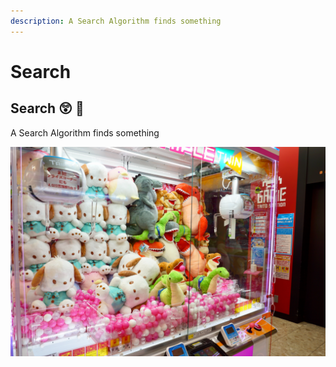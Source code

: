 ```yaml
---
description: A Search Algorithm finds something
---
```


# Search

## Search 😲 🤯 

A Search Algorithm finds something

![Claw Machine](../.gitbook/assets/aj-garcia-4k4tx68es50-unsplash.jpg)

